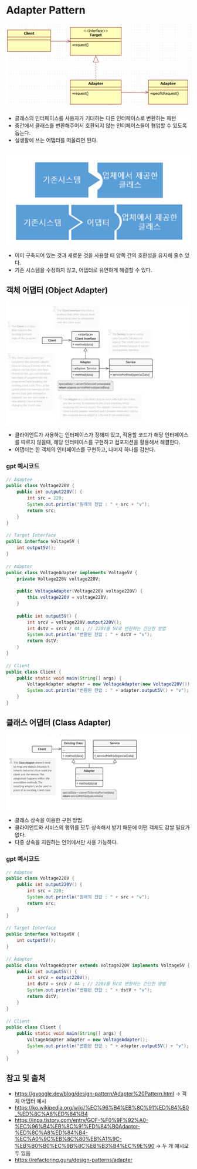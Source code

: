 Adapter Pattern
===
![](images/adpater.png)
- 클래스의 인터페이스를 사용자가 기대하는 다른 인터페이스로 변환하는 패턴
- 중간에서 클래스를 변환해주어서 호환되지 않는 인터페이스들이 협업할 수 있도록 돕는다.
- 실생활에 쓰는 어댑터를 떠올리면 된다.
###
![](images/adapter2.png)
- 이미 구축되어 있는 것과 새로운 것을 사용할 때 양쪽 간의 호환성을 유지해 줄수 있다.
- 기존 시스템을 수정하지 않고, 어댑터로 유연하게 해결할 수 있다.

## 객체 어댑터 (Object Adapter)
![](images/obj_adapter.png)
- 클라이언트가 사용하는 인터페이스가 정해져 있고, 적용할 코드가 해당 인터페이스를 따르지 않을때,
해당 인터페이스를 구현하고 컴포지션을 활용해서 해결한다.
- 어댑터는 한 객체의 인터페이스를 구현하고, 나머지 하나를 감싼다.

### gpt 예시코드
```java
// Adaptee
public class Voltage220V {
    public int output220V() {
        int src = 220;
        System.out.println("원래의 전압 : " + src + "v");
        return src;
    }
}

// Target Interface
public interface Voltage5V {
    int output5V();
}

// Adapter
public class VoltageAdapter implements Voltage5V {
    private Voltage220V voltage220V;

    public VoltageAdapter(Voltage220V voltage220V) {
        this.voltage220V = voltage220V;
    }

    public int output5V() {
        int srcV = voltage220V.output220V();
        int dstV = srcV / 44 ; // 220V를 5V로 변환하는 간단한 방법
        System.out.println("변환된 전압 : " + dstV + "v");
        return dstV;
    }
}

// Client
public class Client {
    public static void main(String[] args) {
        VoltageAdapter adapter = new VoltageAdapter(new Voltage220V());
        System.out.println("변환된 전압 : " + adapter.output5V() + "v");
    }
}
```

## 클래스 어댑터 (Class Adapter)
![](images/class_adapter.png)
- 클래스 상속을 이용한 구현 방법
- 클라이언트와 서비스의 행위를 모두 상속해서 받기 때문에 어떤 객체도 감쌀 필요가 없다.
- 다중 상속을 지원하는 언어에서만 사용 가능하다.

### gpt 예시코드
```java
// Adaptee
public class Voltage220V {
    public int output220V() {
        int src = 220;
        System.out.println("원래의 전압 : " + src + "v");
        return src;
    }
}

// Target Interface
public interface Voltage5V {
    int output5V();
}

// Adapter
public class VoltageAdapter extends Voltage220V implements Voltage5V {
    public int output5V() {
        int srcV = output220V();
        int dstV = srcV / 44 ; // 220V를 5V로 변환하는 간단한 방법
        System.out.println("변환된 전압 : " + dstV + "v");
        return dstV;
    }
}

// Client
public class Client {
    public static void main(String[] args) {
        VoltageAdapter adapter = new VoltageAdapter();
        System.out.println("변환된 전압 : " + adapter.output5V() + "v");
    }
}

```

## 참고 및 출처
- https://gyoogle.dev/blog/design-pattern/Adapter%20Pattern.html -> 객체 어댑터 예시
- https://ko.wikipedia.org/wiki/%EC%96%B4%EB%8C%91%ED%84%B0_%ED%8C%A8%ED%84%B4
- https://inpa.tistory.com/entry/GOF-%F0%9F%92%A0-%EC%96%B4%EB%8C%91%ED%84%B0Adaptor-%ED%8C%A8%ED%84%B4-%EC%A0%9C%EB%8C%80%EB%A1%9C-%EB%B0%B0%EC%9B%8C%EB%B3%B4%EC%9E%90 -> 두 개 예시모두 있음
- https://refactoring.guru/design-patterns/adapter
